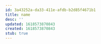 ```yaml
---
id: 3a43252a-da33-411e-afdb-b2d85f4671b1
title: name
desc: ''
updated: 1618573870843
created: 1618573870843
stub: true
---
```


